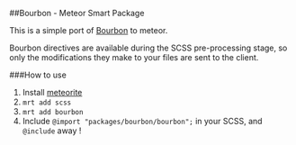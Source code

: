 ##Bourbon - Meteor Smart Package

This is a simple port of [Bourbon](https://github.com/thoughtbot/bourbon) to meteor.

Bourbon directives are available during the SCSS pre-processing stage, so only the modifications they make to your files are sent to the client.

###How to use

1. Install [meteorite](https://github.com/oortcloud/meteorite)
2. `mrt add scss`
3. `mrt add bourbon`
4. Include `@import "packages/bourbon/bourbon";` in your SCSS, and `@include` away !


